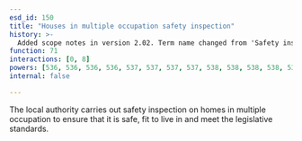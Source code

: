 ```yaml
---
esd_id: 150
title: "Houses in multiple occupation safety inspection"
history: >-
  Added scope notes in version 2.02. Term name changed from 'Safety inspection - homes in multiple occupation' to 'Housing - multiple occupation - safety inspection' in version 3.00. Name changed to 'Houses in multiple occupation safety inspection' in version 4.00.
function: 71
interactions: [0, 8]
powers: [536, 536, 536, 536, 537, 537, 537, 537, 538, 538, 538, 538, 539, 539, 539, 539, 540, 540, 540, 540, 541, 541, 541, 541, 542, 542, 542, 542, 543, 543, 543, 543, 544, 544, 544, 544, 545, 545, 545, 545, 546, 546, 546, 546, 547, 547, 547, 547, 548, 548, 548, 548, 549, 549, 549, 549, 550, 550, 550, 550, 551, 551, 551, 551, 552, 552, 552, 552, 553, 553, 553, 553, 554, 554, 554, 554, 555, 555, 555, 555, 556, 556, 556, 556, 557, 557, 557, 558, 558, 558, 558, 559, 559, 559, 559, 560, 560, 560, 560, 561, 561, 561, 561, 562, 562, 562, 562, 563, 563, 563, 563, 564, 564, 565, 565, 566, 566, 567, 567, 568, 568, 569, 569, 570, 570, 571, 571, 572, 572, 573, 573, 574, 574, 574, 604, 604, 606, 606, 610, 610, 610, 610, 610, 610, 610, 611, 611, 611, 611, 611, 611, 611, 612, 612, 612, 612, 612, 612, 612, 613, 613, 613, 613, 613, 613, 613, 614, 614, 614, 614, 614, 614, 614, 614, 614, 615, 615, 615, 616, 616, 616, 2817, 2817, 2817, 3118, 3118, 3118, 3118, 3119, 3119, 3119, 3119]
internal: false

---
```


The local authority carries out safety inspection on homes in multiple occupation to ensure that it is safe, fit to live in and meet the legislative standards.

